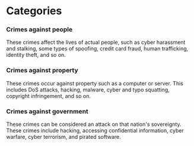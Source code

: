 

# Categories
### Crimes against people
These crimes affect the lives of actual people, such as cyber harassment and stalking, some types of spoofing, credit card fraud, human trafficking, identity theft, and so on.

### Crimes against property
These crimes occur against property such as a computer or server. This includes DoS attacks, hacking, malware, cyber and typo squatting, copyright infringement, and so on.

### Crimes against government
These crimes can be considered an attack on that nation's sovereignty. These crimes include hacking, accessing confidential information, cyber warfare, cyber terrorism, and pirated software.
